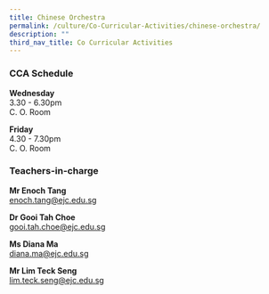 ```yaml
---
title: Chinese Orchestra
permalink: /culture/Co-Curricular-Activities/chinese-orchestra/
description: ""
third_nav_title: Co Curricular Activities
---
```

### CCA Schedule

**Wednesday**  
3.30 - 6.30pm  
C. O. Room

**Friday**  
4.30 - 7.30pm  
C. O. Room

### Teachers-in-charge

**Mr Enoch Tang**  
[enoch.tang@ejc.edu.sg](mailto:enoch.tang@ejc.edu.sg)

**Dr Gooi Tah Choe**  
[gooi.tah.choe@ejc.edu.sg](mailto:gooi.tah.choe@ejc.edu.sg)

**Ms Diana Ma**  
[diana.ma@ejc.edu.sg](mailto:diana.ma@ejc.edu.sg)

**Mr Lim Teck Seng**  
[lim.teck.seng@ejc.edu.sg](mailto:lim.teck.seng@ejc.edu.sg)